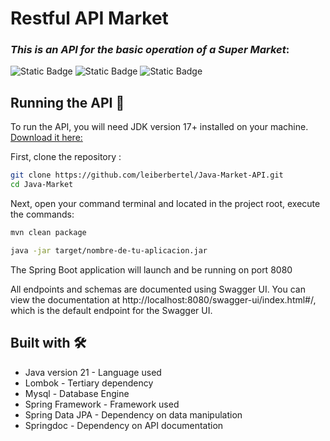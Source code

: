 # Restful API Market
### _This is an API for the basic operation of a Super Market_:
![Static Badge](https://img.shields.io/badge/version-1.0-brightgreen)
![Static Badge](https://img.shields.io/badge/Java-21-brightgreen)
![Static Badge](https://img.shields.io/badge/Spring-3.2-brightgreen)

## Running the API 🚀

To run the API, you will need JDK version 17+ installed on your machine.
[Download it here:](https://adoptium.net/es/temurin/releases/?version=17)

First, clone the repository :

```bash
git clone https://github.com/leiberbertel/Java-Market-API.git
cd Java-Market
```

Next, open your command terminal and located in the project root, execute the commands:

```bash
mvn clean package
```

```bash 
java -jar target/nombre-de-tu-aplicacion.jar
```

The Spring Boot application will launch and be running on port 8080

All endpoints and schemas are documented using Swagger UI. You can view the documentation at http://localhost:8080/swagger-ui/index.html#/, which is the default endpoint for the Swagger UI.

## Built with 🛠
* Java version 21 - Language used
* Lombok - Tertiary dependency
* Mysql - Database Engine
* Spring Framework - Framework used
* Spring Data JPA - Dependency on data manipulation
* Springdoc - Dependency on API documentation